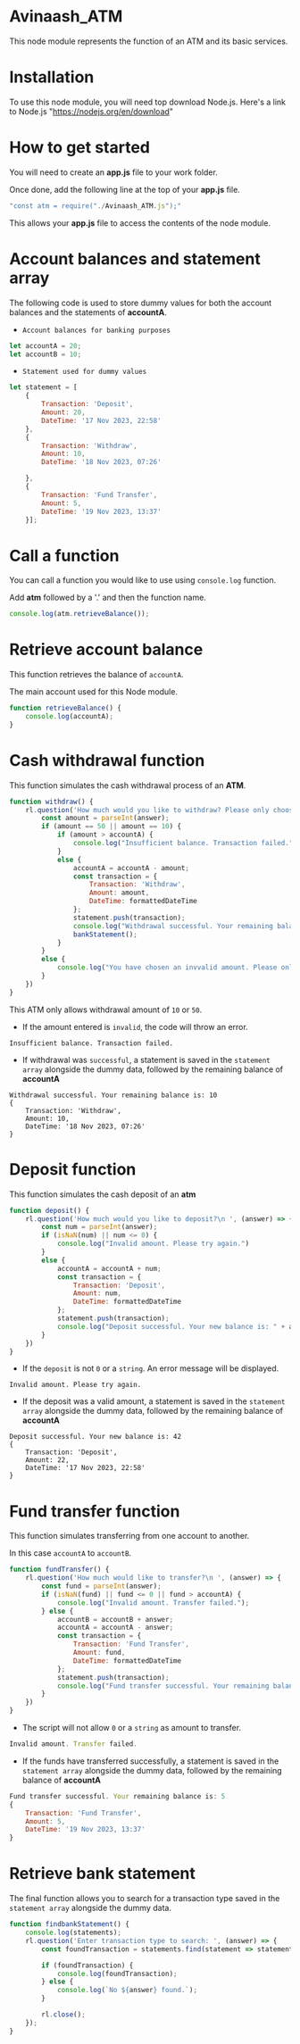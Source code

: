 # Avinaash_ATM
This node module represents the function of an ATM and its basic services.

# Installation
To use this node module, you will need top download Node.js. Here's a link to Node.js "https://nodejs.org/en/download"

# How to get started
You will need to create an **app.js** file to your work folder.

Once done, add the following line at the top of your **app.js** file.  
```Javascript
"const atm = require("./Avinaash_ATM.js");"
```
This allows your **app.js** file to access the contents of the node module.

# Account balances and statement array
The following code is used to store dummy values for both the account balances and the statements of **accountA**.

- `Account balances for banking purposes`
```Javascript
let accountA = 20;
let accountB = 10;
```

- `Statement used for dummy values`
```Javascript
let statement = [
    {
        Transaction: 'Deposit',
        Amount: 20,
        DateTime: '17 Nov 2023, 22:58'
    },
    {
        Transaction: 'Withdraw',
        Amount: 10,
        DateTime: '18 Nov 2023, 07:26'

    },
    {
        Transaction: 'Fund Transfer',
        Amount: 5,
        DateTime: '19 Nov 2023, 13:37'
    }];
```

# Call a function
You can call a function you would like to use using `console.log` function.

Add **atm** followed by a '.' and then the function name.
```Javascript
console.log(atm.retrieveBalance());
```

# Retrieve account balance
This function retrieves the balance of `accountA`.

The main account used for this Node module.
```Javascript
function retrieveBalance() {
    console.log(accountA);
}
```

# Cash withdrawal function
This function simulates the cash withdrawal process of an **ATM**.

```Javascript
function withdraw() {
    rl.question('How much would you like to withdraw? Please only choose 10, 50\n ', (answer) => {
        const amount = parseInt(answer);
        if (amount == 50 || amount == 10) {
            if (amount > accountA) {
                console.log("Insufficient balance. Transaction failed.");
            }
            else {
                accountA = accountA - amount;
                const transaction = {
                    Transaction: 'Withdraw',
                    Amount: amount,
                    DateTime: formattedDateTime
                };
                statement.push(transaction);
                console.log("Withdrawal successful. Your remaining balance is: " + accountA);
                bankStatement();
            }
        }
        else {
            console.log("You have chosen an invvalid amount. Please only choose 10, 50\n ");
        }
    })
}
```

This ATM only allows withdrawal amount of `10` or `50`.

- If the amount entered is `invalid`, the code will throw an error.

```
Insufficient balance. Transaction failed.
```

- If withdrawal was `successful`, a statement is saved in the `statement array` alongside the dummy data, followed by the remaining balance of **accountA**
```
Withdrawal successful. Your remaining balance is: 10
{
    Transaction: 'Withdraw',
    Amount: 10,
    DateTime: '18 Nov 2023, 07:26'
}
```

# Deposit function 
This function simulates the cash deposit of an **atm**

```Javascript
function deposit() {
    rl.question('How much would you like to deposit?\n ', (answer) => {
        const num = parseInt(answer);
        if (isNaN(num) || num <= 0) {
            console.log("Invalid amount. Please try again.")
        }
        else {
            accountA = accountA + num;
            const transaction = {
                Transaction: 'Deposit',
                Amount: num,
                DateTime: formattedDateTime
            };
            statement.push(transaction);
            console.log("Deposit successful. Your new balance is: " + accountA);
        }
    })
}
```

- If the `deposit` is not `0` or a `string`. An error message will be displayed.
```
Invalid amount. Please try again.
```

- If the deposit was a valid amount, a statement is saved in the `statement array` alongside the dummy data, followed by the remaining balance of **accountA**
```
Deposit successful. Your new balance is: 42
{
    Transaction: 'Deposit',
    Amount: 22,
    DateTime: '17 Nov 2023, 22:58'
}
```

# Fund transfer function
This function simulates transferring from one account to another.

In this case `accountA` to `accountB`.

```Javascript
function fundTransfer() {
    rl.question('How much would like to transfer?\n ', (answer) => {
        const fund = parseInt(answer);
        if (isNaN(fund) || fund <= 0 || fund > accountA) {
            console.log("Invalid amount. Transfer failed.");
        } else {
            accountB = accountB + answer;
            accountA = accountA - answer;
            const transaction = {
                Transaction: 'Fund Transfer',
                Amount: fund,
                DateTime: formattedDateTime
            };
            statement.push(transaction);
            console.log("Fund transfer successful. Your remaining balance is: " + accountA);
        }
    })
}
```

- The script will not allow `0` or a `string` as amount to transfer.
```Javascript
Invalid amount. Transfer failed.
```

- If the funds have transferred successfully, a statement is saved in the `statement array` alongside the dummy data, followed by the remaining balance of **accountA**
```Javascript
Fund transfer successful. Your remaining balance is: 5
{
    Transaction: 'Fund Transfer',
    Amount: 5,
    DateTime: '19 Nov 2023, 13:37'
}
```

# Retrieve bank statement
The final function allows you to search for a transaction type saved in the `statement array` alongside the dummy data.
```Javascript
function findbankStatement() {
    console.log(statements);
    rl.question('Enter transaction type to search: ', (answer) => {
        const foundTransaction = statements.find(statement => statement.Transaction.toLowerCase() === answer.toLowerCase());

        if (foundTransaction) {
            console.log(foundTransaction);
        } else {
            console.log(`No ${answer} found.`);
        }

        rl.close();
    });
}
```